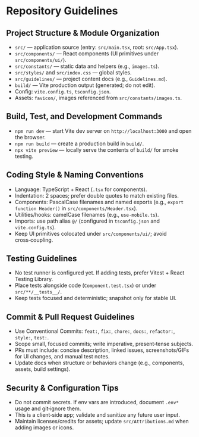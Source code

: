 # Repository Guidelines

## Project Structure & Module Organization
- `src/` — application source (entry: `src/main.tsx`, root: `src/App.tsx`).
- `src/components/` — React components (UI primitives under `src/components/ui/`).
- `src/constants/` — static data and helpers (e.g., `images.ts`).
- `src/styles/` and `src/index.css` — global styles.
- `src/guidelines/` — project content docs (e.g., `Guidelines.md`).
- `build/` — Vite production output (generated; do not edit).
- Config: `vite.config.ts`, `tsconfig.json`.
- Assets: `favicon/`, images referenced from `src/constants/images.ts`.

## Build, Test, and Development Commands
- `npm run dev` — start Vite dev server on `http://localhost:3000` and open the browser.
- `npm run build` — create a production build in `build/`.
- `npx vite preview` — locally serve the contents of `build/` for smoke testing.

## Coding Style & Naming Conventions
- Language: TypeScript + React (`.tsx` for components).
- Indentation: 2 spaces; prefer double quotes to match existing files.
- Components: PascalCase filenames and named exports (e.g., `export function Header()` in `src/components/Header.tsx`).
- Utilities/hooks: camelCase filenames (e.g., `use-mobile.ts`).
- Imports: use path alias `@/` (configured in `tsconfig.json` and `vite.config.ts`).
- Keep UI primitives colocated under `src/components/ui/`; avoid cross‑coupling.

## Testing Guidelines
- No test runner is configured yet. If adding tests, prefer Vitest + React Testing Library.
- Place tests alongside code (`Component.test.tsx`) or under `src/**/__tests__/`.
- Keep tests focused and deterministic; snapshot only for stable UI.

## Commit & Pull Request Guidelines
- Use Conventional Commits: `feat:`, `fix:`, `chore:`, `docs:`, `refactor:`, `style:`, `test:`.
- Scope small, focused commits; write imperative, present‑tense subjects.
- PRs must include: concise description, linked issues, screenshots/GIFs for UI changes, and manual test notes.
- Update docs when structure or behaviors change (e.g., components, assets, build settings).

## Security & Configuration Tips
- Do not commit secrets. If env vars are introduced, document `.env*` usage and git‑ignore them.
- This is a client‑side app; validate and sanitize any future user input.
- Maintain licenses/credits for assets; update `src/Attributions.md` when adding images or icons.
